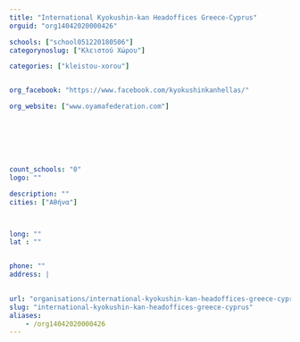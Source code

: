 ```yaml
---
title: "International Kyokushin-kan Headoffices Greece-Cyprus"
orguid: "org14042020000426"

schools: ["school051220180506"]
categorynoslug: ["Κλειστού Χώρου"]

categories: ["kleistou-xorou"]


org_facebook: "https://www.facebook.com/kyokushinkanhellas/"

org_website: ["www.oyamafederation.com"]







count_schools: "0"
logo: ""

description: ""
cities: ["Αθήνα"]



long: ""
lat : ""


phone: ""
address: |
    

url: "organisations/international-kyokushin-kan-headoffices-greece-cyprus/athina/kleistou-xorou"
slug: "international-kyokushin-kan-headoffices-greece-cyprus"
aliases:
    - /org14042020000426
---
```



